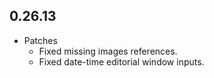 ## 0.26.13

* Patches
    * Fixed missing images references.
    * Fixed date-time editorial window inputs.